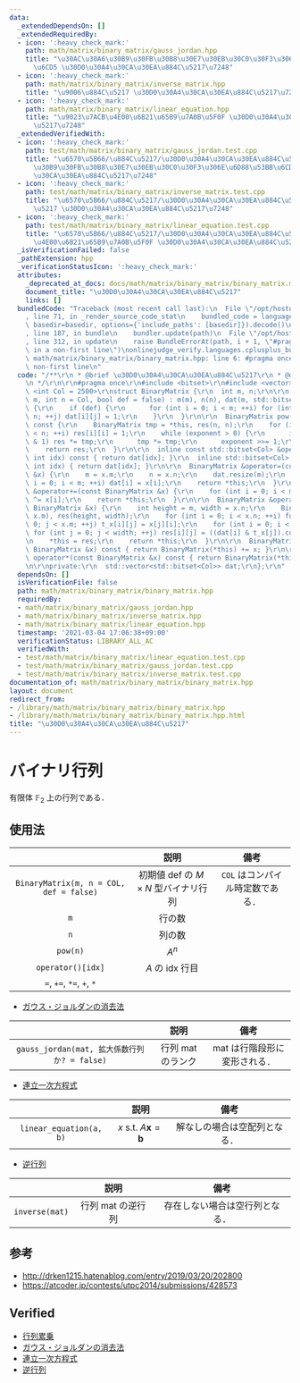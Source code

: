 ```yaml
---
data:
  _extendedDependsOn: []
  _extendedRequiredBy:
  - icon: ':heavy_check_mark:'
    path: math/matrix/binary_matrix/gauss_jordan.hpp
    title: "\u30AC\u30A6\u30B9\u30FB\u30B8\u30E7\u30EB\u30C0\u30F3\u306E\u6D88\u53BB\
      \u6CD5 \u30D0\u30A4\u30CA\u30EA\u884C\u5217\u7248"
  - icon: ':heavy_check_mark:'
    path: math/matrix/binary_matrix/inverse_matrix.hpp
    title: "\u9006\u884C\u5217 \u30D0\u30A4\u30CA\u30EA\u884C\u5217\u7248"
  - icon: ':heavy_check_mark:'
    path: math/matrix/binary_matrix/linear_equation.hpp
    title: "\u9023\u7ACB\u4E00\u6B21\u65B9\u7A0B\u5F0F \u30D0\u30A4\u30CA\u30EA\u884C\
      \u5217\u7248"
  _extendedVerifiedWith:
  - icon: ':heavy_check_mark:'
    path: test/math/matrix/binary_matrix/gauss_jordan.test.cpp
    title: "\u6570\u5B66/\u884C\u5217/\u30D0\u30A4\u30CA\u30EA\u884C\u5217/\u30AC\u30A6\
      \u30B9\u30FB\u30B8\u30E7\u30EB\u30C0\u30F3\u306E\u6D88\u53BB\u6CD5 \u30D0\u30A4\
      \u30CA\u30EA\u884C\u5217\u7248"
  - icon: ':heavy_check_mark:'
    path: test/math/matrix/binary_matrix/inverse_matrix.test.cpp
    title: "\u6570\u5B66/\u884C\u5217/\u30D0\u30A4\u30CA\u30EA\u884C\u5217/\u9006\u884C\
      \u5217 \u30D0\u30A4\u30CA\u30EA\u884C\u5217\u7248"
  - icon: ':heavy_check_mark:'
    path: test/math/matrix/binary_matrix/linear_equation.test.cpp
    title: "\u6570\u5B66/\u884C\u5217/\u30D0\u30A4\u30CA\u30EA\u884C\u5217/\u9023\u7ACB\
      \u4E00\u6B21\u65B9\u7A0B\u5F0F \u30D0\u30A4\u30CA\u30EA\u884C\u5217\u7248"
  _isVerificationFailed: false
  _pathExtension: hpp
  _verificationStatusIcon: ':heavy_check_mark:'
  attributes:
    _deprecated_at_docs: docs/math/matrix/binary_matrix/binary_matrix.md
    document_title: "\u30D0\u30A4\u30CA\u30EA\u884C\u5217"
    links: []
  bundledCode: "Traceback (most recent call last):\n  File \"/opt/hostedtoolcache/Python/3.9.7/x64/lib/python3.9/site-packages/onlinejudge_verify/documentation/build.py\"\
    , line 71, in _render_source_code_stat\n    bundled_code = language.bundle(stat.path,\
    \ basedir=basedir, options={'include_paths': [basedir]}).decode()\n  File \"/opt/hostedtoolcache/Python/3.9.7/x64/lib/python3.9/site-packages/onlinejudge_verify/languages/cplusplus.py\"\
    , line 187, in bundle\n    bundler.update(path)\n  File \"/opt/hostedtoolcache/Python/3.9.7/x64/lib/python3.9/site-packages/onlinejudge_verify/languages/cplusplus_bundle.py\"\
    , line 312, in update\n    raise BundleErrorAt(path, i + 1, \"#pragma once found\
    \ in a non-first line\")\nonlinejudge_verify.languages.cplusplus_bundle.BundleErrorAt:\
    \ math/matrix/binary_matrix/binary_matrix.hpp: line 6: #pragma once found in a\
    \ non-first line\n"
  code: "/**\r\n * @brief \u30D0\u30A4\u30CA\u30EA\u884C\u5217\r\n * @docs docs/math/matrix/binary_matrix/binary_matrix.md\r\
    \n */\r\n\r\n#pragma once\r\n#include <bitset>\r\n#include <vector>\r\n\r\ntemplate\
    \ <int Col = 2500>\r\nstruct BinaryMatrix {\r\n  int m, n;\r\n\r\n  BinaryMatrix(int\
    \ m, int n = Col, bool def = false) : m(m), n(n), dat(m, std::bitset<Col>(0))\
    \ {\r\n    if (def) {\r\n      for (int i = 0; i < m; ++i) for (int j = 0; j <\
    \ n; ++j) dat[i][j] = 1;\r\n    }\r\n  }\r\n\r\n  BinaryMatrix pow(long long exponent)\
    \ const {\r\n    BinaryMatrix tmp = *this, res(n, n);\r\n    for (int i = 0; i\
    \ < n; ++i) res[i][i] = 1;\r\n    while (exponent > 0) {\r\n      if (exponent\
    \ & 1) res *= tmp;\r\n      tmp *= tmp;\r\n      exponent >>= 1;\r\n    }\r\n\
    \    return res;\r\n  }\r\n\r\n  inline const std::bitset<Col> &operator[](const\
    \ int idx) const { return dat[idx]; }\r\n  inline std::bitset<Col> &operator[](const\
    \ int idx) { return dat[idx]; }\r\n\r\n  BinaryMatrix &operator=(const BinaryMatrix\
    \ &x) {\r\n    m = x.m;\r\n    n = x.n;\r\n    dat.resize(m);\r\n    for (int\
    \ i = 0; i < m; ++i) dat[i] = x[i];\r\n    return *this;\r\n  }\r\n\r\n  BinaryMatrix\
    \ &operator+=(const BinaryMatrix &x) {\r\n    for (int i = 0; i < m; ++i) dat[i]\
    \ ^= x[i];\r\n    return *this;\r\n  }\r\n\r\n  BinaryMatrix &operator*=(const\
    \ BinaryMatrix &x) {\r\n    int height = m, width = x.n;\r\n    BinaryMatrix t_x(x.n,\
    \ x.m), res(height, width);\r\n    for (int i = 0; i < x.n; ++i) for (int j =\
    \ 0; j < x.m; ++j) t_x[i][j] = x[j][i];\r\n    for (int i = 0; i < height; ++i)\
    \ for (int j = 0; j < width; ++j) res[i][j] = ((dat[i] & t_x[j]).count() & 1);\r\
    \n    *this = res;\r\n    return *this;\r\n  }\r\n\r\n  BinaryMatrix operator+(const\
    \ BinaryMatrix &x) const { return BinaryMatrix(*this) += x; }\r\n\r\n  BinaryMatrix\
    \ operator*(const BinaryMatrix &x) const { return BinaryMatrix(*this) *= x; }\r\
    \n\r\nprivate:\r\n  std::vector<std::bitset<Col>> dat;\r\n};\r\n"
  dependsOn: []
  isVerificationFile: false
  path: math/matrix/binary_matrix/binary_matrix.hpp
  requiredBy:
  - math/matrix/binary_matrix/gauss_jordan.hpp
  - math/matrix/binary_matrix/inverse_matrix.hpp
  - math/matrix/binary_matrix/linear_equation.hpp
  timestamp: '2021-03-04 17:06:38+09:00'
  verificationStatus: LIBRARY_ALL_AC
  verifiedWith:
  - test/math/matrix/binary_matrix/linear_equation.test.cpp
  - test/math/matrix/binary_matrix/gauss_jordan.test.cpp
  - test/math/matrix/binary_matrix/inverse_matrix.test.cpp
documentation_of: math/matrix/binary_matrix/binary_matrix.hpp
layout: document
redirect_from:
- /library/math/matrix/binary_matrix/binary_matrix.hpp
- /library/math/matrix/binary_matrix/binary_matrix.hpp.html
title: "\u30D0\u30A4\u30CA\u30EA\u884C\u5217"
---
```

# バイナリ行列

有限体 $\mathbb{F}_2$ 上の行列である．


## 使用法

||説明|備考|
|:--:|:--:|:--:|
|`BinaryMatrix(m, n = COL, def = false)`|初期値 $\mathrm{def}$ の $M \times N$ 型バイナリ行列|`COL` はコンパイル時定数である．|
|`m`|行の数||
|`n`|列の数||
|`pow(n)`|$A^n$||
|`operator()[idx]`|$A$ の $\mathrm{idx}$ 行目|
|`=`, `+=`, `*=`, `+`, `*`|||

- [ガウス・ジョルダンの消去法](../gauss_jordan.md)

||説明|備考|
|:--:|:--:|:--:|
|`gauss_jordan(mat, 拡大係数行列か? = false)`|行列 $\mathrm{mat}$ のランク|$\mathrm{mat}$ は行階段形に変形される．|

- [連立一次方程式](../linear_equation.md)

||説明|備考|
|:--:|:--:|:--:|
|`linear_equation(a, b)`|$x \text{ s.t. } A \boldsymbol{x} = \boldsymbol{b}$|解なしの場合は空配列となる．|

- [逆行列](../inverse_matrix.md)

||説明|備考|
|:--:|:--:|:--:|
|`inverse(mat)`|行列 $\mathrm{mat}$ の逆行列|存在しない場合は空行列となる．|


## 参考

- http://drken1215.hatenablog.com/entry/2019/03/20/202800
- https://atcoder.jp/contests/utpc2014/submissions/428573


## Verified

- [行列累乗](https://atcoder.jp/contests/utpc2014/submissions/9308568)
- [ガウス・ジョルダンの消去法](https://yukicoder.me/submissions/414183)
- [連立一次方程式](https://yukicoder.me/submissions/626481)
- [逆行列](https://onlinejudge.u-aizu.ac.jp/solutions/problem/2624/review/4088806/emthrm/C++14)
